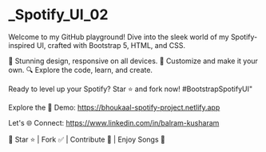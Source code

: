 # _Spotify_UI_02
Welcome to my GitHub playground! Dive into the sleek world of my Spotify-inspired UI, crafted with Bootstrap 5, HTML, and CSS.

🌈 Stunning design, responsive on all devices. 🎨 Customize and make it your own. 🔍 Explore the code, learn, and create.

Ready to level up your Spotify? Star ⭐️ and fork now! #BootstrapSpotifyUI"

Explore the 🚀 Demo: https://bhoukaal-spotify-project.netlify.app

Let's 🌐 Connect: https://www.linkedin.com/in/balram-kusharam

🌟 Star ⭐ | Fork ✅ | Contribute 🤝 | Enjoy Songs 🎼
